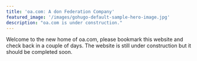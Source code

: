 ```yaml
---
title: 'oa.com: A don Federation Company'
featured_image: '/images/gohugo-default-sample-hero-image.jpg'
description: "oa.com is under construction."
---
```


Welcome to the new home of oa.com, please bookmark this website and check back in a couple of days. The website is still under construction but it should be completed soon.

